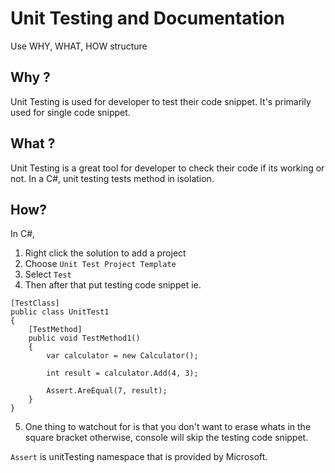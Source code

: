 # Unit Testing and Documentation

Use WHY, WHAT, HOW structure
## Why ?
Unit Testing is used for developer to test their code snippet. It's primarily used for single code snippet. 


## What ?
Unit Testing is a great tool for developer to check their code if its working or not. In a C#, unit testing tests method in isolation.

## How?
In C#, 
1. Right click the solution to add a project
2. Choose `Unit Test Project Template`
3. Select `Test`
4. Then after that put testing code snippet
ie. 
```
[TestClass]
public class UnitTest1
{
    [TestMethod]
    public void TestMethod1()
    {
        var calculator = new Calculator();

        int result = calculator.Add(4, 3);

        Assert.AreEqual(7, result);
    }
}
```
5. One thing to watchout for is that you don't want to erase whats in the square bracket otherwise, console will skip the testing code snippet.

`Assert` is unitTesting namespace that is provided by Microsoft.